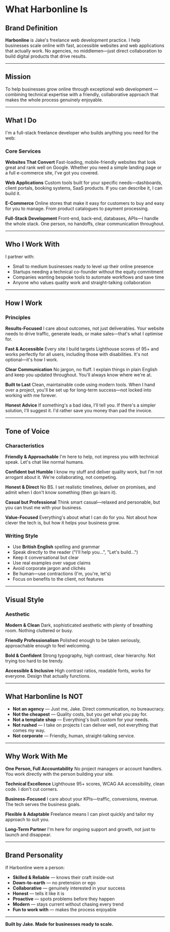 # What Harbonline Is

## Brand Definition

**Harbonline** is Jake's freelance web development practice. I help businesses scale online with fast, accessible websites and web applications that actually work. No agencies, no middlemen—just direct collaboration to build digital products that drive results.

---

## Mission

To help businesses grow online through exceptional web development — combining technical expertise with a friendly, collaborative approach that makes the whole process genuinely enjoyable.

---

## What I Do

I'm a full-stack freelance developer who builds anything you need for the web:

### Core Services

**Websites That Convert**
Fast-loading, mobile-friendly websites that look great and rank well on Google. Whether you need a simple landing page or a full e-commerce site, I've got you covered.

**Web Applications**
Custom tools built for your specific needs—dashboards, client portals, booking systems, SaaS products. If you can describe it, I can build it.

**E-Commerce**
Online stores that make it easy for customers to buy and easy for you to manage. From product catalogues to payment processing.

**Full-Stack Development**
Front-end, back-end, databases, APIs—I handle the whole stack. One person, no handoffs, clear communication throughout.

---

## Who I Work With

I partner with:
- Small to medium businesses ready to level up their online presence
- Startups needing a technical co-founder without the equity commitment
- Companies wanting bespoke tools to automate workflows and save time
- Anyone who values quality work and straight-talking collaboration

---

## How I Work

### Principles

**Results-Focused**
I care about outcomes, not just deliverables. Your website needs to drive traffic, generate leads, or make sales—that's what I optimise for.

**Fast & Accessible**
Every site I build targets Lighthouse scores of 95+ and works perfectly for all users, including those with disabilities. It's not optional—it's how I work.

**Clear Communication**
No jargon, no fluff. I explain things in plain English and keep you updated throughout. You'll always know where we're at.

**Built to Last**
Clean, maintainable code using modern tools. When I hand over a project, you'll be set up for long-term success—not locked into working with me forever.

**Honest Advice**
If something's a bad idea, I'll tell you. If there's a simpler solution, I'll suggest it. I'd rather save you money than pad the invoice.

---

## Tone of Voice

### Characteristics

**Friendly & Approachable**
I'm here to help, not impress you with technical speak. Let's chat like normal humans.

**Confident but Humble**
I know my stuff and deliver quality work, but I'm not arrogant about it. We're collaborating, not competing.

**Honest & Direct**
No BS. I set realistic timelines, deliver on promises, and admit when I don't know something (then go learn it).

**Casual but Professional**
Think smart casual—relaxed and personable, but you can trust me with your business.

**Value-Focused**
Everything's about what I can do for you. Not about how clever the tech is, but how it helps your business grow.

### Writing Style

- Use **British English** spelling and grammar
- Speak directly to the reader ("I'll help you...", "Let's build...")
- Keep it conversational but clear
- Use real examples over vague claims
- Avoid corporate jargon and clichés
- Be human—use contractions (I'm, you're, let's)
- Focus on benefits to the client, not features

---

## Visual Style

### Aesthetic

**Modern & Clean**
Dark, sophisticated aesthetic with plenty of breathing room. Nothing cluttered or busy.

**Friendly Professionalism**
Polished enough to be taken seriously, approachable enough to feel welcoming.

**Bold & Confident**
Strong typography, high contrast, clear hierarchy. Not trying too hard to be trendy.

**Accessible & Inclusive**
High contrast ratios, readable fonts, works for everyone. Design that actually functions.

---

## What Harbonline Is NOT

- **Not an agency** — Just me, Jake. Direct communication, no bureaucracy.
- **Not the cheapest** — Quality costs, but you get what you pay for.
- **Not a template shop** — Everything's built custom for your needs.
- **Not rushed** — I take on projects I can deliver well, not everything that comes my way.
- **Not corporate** — Friendly, human, straight-talking service.

---

## Why Work With Me

**One Person, Full Accountability**
No project managers or account handlers. You work directly with the person building your site.

**Technical Excellence**
Lighthouse 95+ scores, WCAG AA accessibility, clean code. I don't cut corners.

**Business-Focused**
I care about your KPIs—traffic, conversions, revenue. The tech serves the business goals.

**Flexible & Adaptable**
Freelance means I can pivot quickly and tailor my approach to suit you.

**Long-Term Partner**
I'm here for ongoing support and growth, not just to launch and disappear.

---

## Brand Personality

If Harbonline were a person:

- **Skilled & Reliable** — knows their craft inside-out
- **Down-to-earth** — no pretension or ego
- **Collaborative** — genuinely interested in your success
- **Honest** — tells it like it is
- **Proactive** — spots problems before they happen
- **Modern** — stays current without chasing every trend
- **Fun to work with** — makes the process enjoyable

---

**Built by Jake. Made for businesses ready to scale.**
